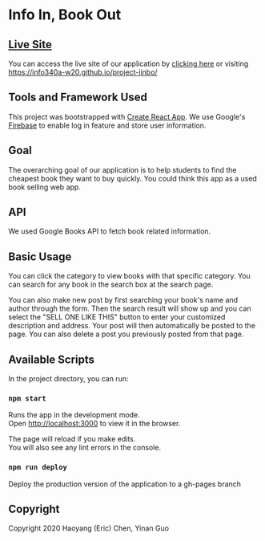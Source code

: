 # Info In, Book Out
## [Live Site](https://info340a-w20.github.io/project-iinbo/)
You can access the live site of our application by [clicking here](https://info340a-w20.github.io/project-iinbo/) or visiting https://info340a-w20.github.io/project-iinbo/

## Tools and Framework Used
This project was bootstrapped with [Create React App](https://github.com/facebook/create-react-app). We use Google's [Firebase](https://firebase.google.com/) to enable log in feature and store user information.

## Goal
The overarching goal of our application is to help students to find the cheapest book they want to buy quickly. You could think this app as a used book selling web app. 

## API
We used Google Books API to fetch book related information.

## Basic Usage
You can click the category to view books with that specific category. You can search for any book in the search box at the search page. 

You can also make new post by first searching your book's name and author through the form. Then the search result will show up and you can select the "SELL ONE LIKE THIS" button to enter your customized description and address. Your post will then automatically be posted to the page. You can also delete a post you previously posted from that page.

## Available Scripts

In the project directory, you can run:

### `npm start`

Runs the app in the development mode.<br />
Open [http://localhost:3000](http://localhost:3000) to view it in the browser.

The page will reload if you make edits.<br />
You will also see any lint errors in the console.

### `npm run deploy`
 Deploy the production version of the application to a gh-pages branch

 ## Copyright
 Copyright 2020 Haoyang (Eric) Chen, Yinan Guo